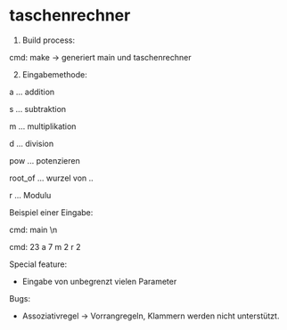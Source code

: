 # taschenrechner

1. Build process:

cmd: make
-> generiert main und taschenrechner

2. Eingabemethode:

a ... addition

s ... subtraktion

m ... multiplikation

d ... division

pow ... potenzieren

root_of ... wurzel von ..

r ... Modulu


Beispiel einer Eingabe:

cmd: main \n

cmd: 23 a 7 m 2 r 2

Special feature:
* Eingabe von unbegrenzt vielen Parameter

Bugs:
* Assoziativregel -> Vorrangregeln, Klammern werden nicht unterstützt.

